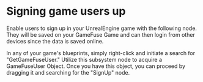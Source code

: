 # Signing game users up

Enable users to sign up in your UnrealEngine game with the following node. They will be saved on your GameFuse Game and can then login from other devices since the data is saved online.

In any of your game's blueprints, simply right-click and initiate a search for "GetGameFuseUser." Utilize this subsystem node to acquire a GameFuseUser Object. Once you have this object, you can proceed by dragging it and searching for the "SignUp" node.